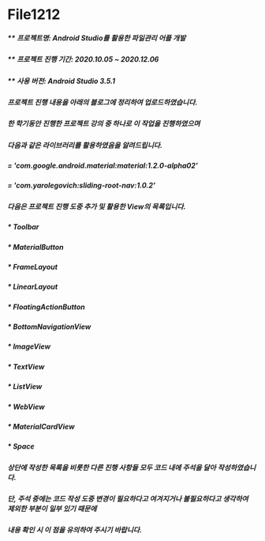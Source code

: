 # File1212
##### ** 프로젝트명: Android Studio를 활용한 파일관리 어플 개발

##### ** 프로젝트 진행 기간: 2020.10.05 ~ 2020.12.06

##### ** 사용 버전: Android Studio 3.5.1

##### 프로젝트 진행 내용을 아래의 블로그에 정리하여 업로드하였습니다.

##### 한 학기동안 진행한 프로젝트 강의 중 하나로 이 작업을 진행하였으며 
##### 다음과 같은 라이브러리를 활용하였음을 알려드립니다.

##### = 'com.google.android.material:material:1.2.0-alpha02'
##### = 'com.yarolegovich:sliding-root-nav:1.0.2'

##### 다음은 프로젝트 진행 도중 추가 및 활용한 View의 목록입니다.
##### * Toolbar
##### * MaterialButton
##### * FrameLayout
##### * LinearLayout
##### * FloatingActionButton
##### * BottomNavigationView
##### * ImageView
##### * TextView
##### * ListView
##### * WebView
##### * MaterialCardView
##### * Space

##### 상단에 작성한 목록을 비롯한 다른 진행 사항들 모두 코드 내에 주석을 달아 작성하였습니다.
##### 단, 주석 중에는 코드 작성 도중 변경이 필요하다고 여겨지거나 불필요하다고 생각하여 제외한 부분이 일부 있기 때문에
##### 내용 확인 시 이 점을 유의하여 주시기 바랍니다.


